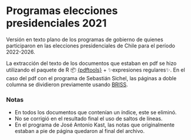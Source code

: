 # Programas elecciones presidenciales 2021

Versión en texto plano de los programas de gobierno de quienes participaron en las elecciones presidenciales de Chile para el período 2022-2026.


La extracción del texto de los documentos que estaban en pdf se hizo utilizando el paquete de R :package: [{pdftools}](https://docs.ropensci.org/pdftools/) + :sparkles:expresiones regulares:sparkles:. En el caso del pdf con el programa de Sebastián Sichel, las páginas a doble columna se dividieron previamente usando [BRISS](http://briss.sourceforge.net/).

### Notas
- En todos los documentos que contenían un índice, este se eliminó.
- No se corrigió en el resultado final el uso de saltos de líneas.
- En el programa de José Antonio Kast, las notas que originalmente estaban a pie de página quedaron al final del archivo.
